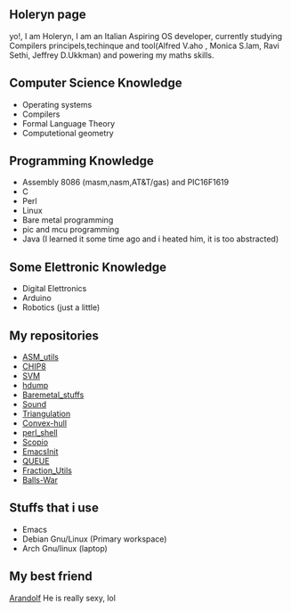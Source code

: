## Holeryn page
yo!, I am Holeryn, I am an Italian Aspiring OS developer, currently studying Compilers principels,techinque and tool(Alfred V.aho , Monica S.lam, Ravi Sethi, Jeffrey D.Ukkman) and powering my maths skills.

## Computer Science Knowledge 
* Operating systems
* Compilers
* Formal Language Theory
* Computetional geometry

## Programming Knowledge
* Assembly 8086 (masm,nasm,AT&T/gas) and PIC16F1619
* C
* Perl
* Linux
* Bare metal programming
* pic and mcu programming
* Java (I learned it some time ago and i heated him, it is too abstracted)

## Some Elettronic Knowledge
* Digital Elettronics
* Arduino
* Robotics (just a little)

## My repositories
* [ASM_utils](https://github.com/Holeryn/ASM_utils)
* [CHIP8](https://github.com/Holeryn/CHIP8)
* [SVM](https://github.com/Holeryn/SVM)
* [hdump](https://github.com/Holeryn/hdump)
* [Baremetal_stuffs](https://github.com/Holeryn/Baremetal_stuffs)
* [Sound](https://github.com/Holeryn/Sound)
* [Triangulation](https://github.com/Holeryn/Triangulation)
* [Convex-hull](https://github.com/Holeryn/Convex-Hull/tree/master)
* [perl_shell](https://github.com/Holeryn/perl_shell)
* [Scopio](https://github.com/Holeryn/Scopio)
* [EmacsInit](https://github.com/Holeryn/EmacsInit)
* [QUEUE](https://github.com/Holeryn/QUEUE)
* [Fraction_Utils](https://github.com/Holeryn/Fraction_Utils)
* [Balls-War](https://github.com/Holeryn/Balls-War)

## Stuffs that i use
* Emacs
* Debian Gnu/Linux (Primary workspace)
* Arch Gnu/linux (laptop)

## My best friend
[Arandolf](https://github.com/Arandolf) He is really sexy, lol
